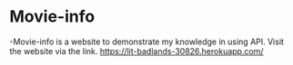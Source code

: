 # Movie-info
-Movie-info is a website to demonstrate my knowledge in using API.
Visit the website via the link. https://lit-badlands-30826.herokuapp.com/
